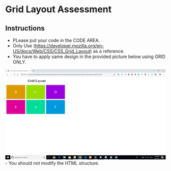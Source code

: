# Grid Layout Assessment
## Instructions

  - PLease put your code in the CODE AREA.
  - Only Use (https://developer.mozilla.org/en-US/docs/Web/CSS/CSS_Grid_Layout) as a reference.</li>
  - You have to apply same design in the provided picture below using GRID ONLY.

  ![Exercise1](img/grid-layout.png) - You should not modify the HTML structure.
     